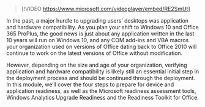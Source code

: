 
> [!VIDEO https://www.microsoft.com/videoplayer/embed/RE2SmUt]

In the past, a major hurdle to upgrading users’ desktops was application and hardware compatibility. As you plan your shift to Windows 10 and Office 365 ProPlus, the good news is just about any application written in the last 10 years will run on Windows 10, and any COM add-ins and VBA macros your organization used on versions of Office dating back to Office 2010 will continue to work on the latest versions of Office without modification.

However, depending on the size and age of your organization, verifying application and hardware compatibility is likely still an essential initial step in the deployment process and should be continued through the deployment. In this module, we’ll cover the four steps to prepare for device and application readiness, as well as the Microsoft readiness assessment tools, Windows Analytics Upgrade Readiness and the Readiness Toolkit for Office.
